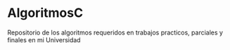 # AlgoritmosC
Repositorio de los algoritmos requeridos en trabajos practicos, parciales y finales en mi Universidad
